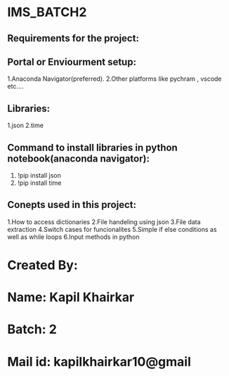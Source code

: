 # IMS_BATCH2
## Requirements for the project:
## Portal or Enviourment setup:
1.Anaconda Navigator(preferred).
2.Other platforms like pychram , vscode etc....
## Libraries:
1.json
2.time
## Command to install libraries in python notebook(anaconda navigator):
1. !pip install json
2. !pip install time
## Conepts used in this project:
1.How to access dictionaries
2.File handeling using json
3.File data extraction
4.Switch cases for funcionalites
5.Simple if else conditions as well as while loops
6.Input methods in python
# Created By:
# Name: Kapil Khairkar
# Batch: 2
# Mail id: kapilkhairkar10@gmail

